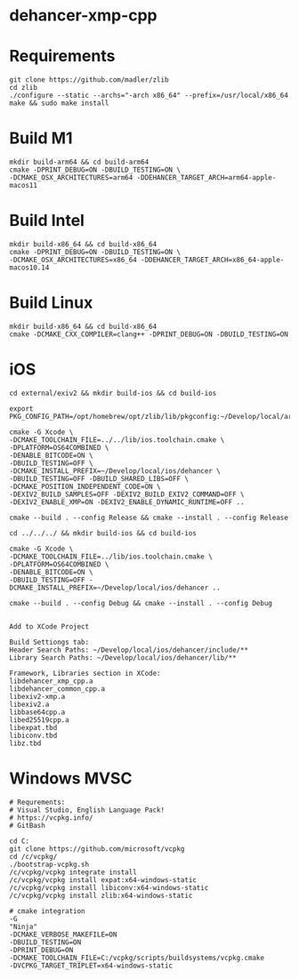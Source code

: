 # dehancer-xmp-cpp

Requirements 
============

    git clone https://github.com/madler/zlib
    cd zlib 
    ./configure --static --archs="-arch x86_64" --prefix=/usr/local/x86_64
    make && sudo make install
    

Build M1
==========
    mkdir build-arm64 && cd build-arm64
    cmake -DPRINT_DEBUG=ON -DBUILD_TESTING=ON \
    -DCMAKE_OSX_ARCHITECTURES=arm64 -DDEHANCER_TARGET_ARCH=arm64-apple-macos11 

Build Intel
==========
    mkdir build-x86_64 && cd build-x86_64
    cmake -DPRINT_DEBUG=ON -DBUILD_TESTING=ON \
    -DCMAKE_OSX_ARCHITECTURES=x86_64 -DDEHANCER_TARGET_ARCH=x86_64-apple-macos10.14 

Build Linux
==========
    mkdir build-x86_64 && cd build-x86_64
    cmake -DCMAKE_CXX_COMPILER=clang++ -DPRINT_DEBUG=ON -DBUILD_TESTING=ON 


iOS 
=======
    cd external/exiv2 && mkdir build-ios && cd build-ios

    export PKG_CONFIG_PATH=/opt/homebrew/opt/zlib/lib/pkgconfig:~/Develop/local/arm64/dehancer/lib/pkgconfig

    cmake -G Xcode \
    -DCMAKE_TOOLCHAIN_FILE=../../lib/ios.toolchain.cmake \
    -DPLATFORM=OS64COMBINED \
    -DENABLE_BITCODE=ON \
    -DBUILD_TESTING=OFF \
    -DCMAKE_INSTALL_PREFIX=~/Develop/local/ios/dehancer \
    -DBUILD_TESTING=OFF -DBUILD_SHARED_LIBS=OFF \
    -DCMAKE_POSITION_INDEPENDENT_CODE=ON \
    -DEXIV2_BUILD_SAMPLES=OFF -DEXIV2_BUILD_EXIV2_COMMAND=OFF \
    -DEXIV2_ENABLE_XMP=ON -DEXIV2_ENABLE_DYNAMIC_RUNTIME=OFF ..
    
    cmake --build . --config Release && cmake --install . --config Release 
    
    cd ../../../ && mkdir build-ios && cd build-ios

    cmake -G Xcode \
    -DCMAKE_TOOLCHAIN_FILE=../lib/ios.toolchain.cmake \
    -DPLATFORM=OS64COMBINED \
    -DENABLE_BITCODE=ON \
    -DBUILD_TESTING=OFF -DCMAKE_INSTALL_PREFIX=~/Develop/local/ios/dehancer ..

    cmake --build . --config Debug && cmake --install . --config Debug

    
    Add to XCode Project  
    
    Build Settiongs tab:
    Header Search Paths: ~/Develop/local/ios/dehancer/include/**
    Library Search Paths: ~/Develop/local/ios/dehancer/lib/**     

    Framework, Libraries section in XCode:
    libdehancer_xmp_cpp.a
    libdehancer_common_cpp.a
    libexiv2-xmp.a
    libexiv2.a
    libbase64cpp.a
    libed25519cpp.a
    libexpat.tbd
    libiconv.tbd
    libz.tbd

Windows MVSC
=======
    # Requrements: 
    # Visual Studio, English Language Pack!
    # https://vcpkg.info/
    # GitBash

    cd C:
    git clone https://github.com/microsoft/vcpkg
    cd /c/vcpkg/
    ./bootstrap-vcpkg.sh
    /c/vcpkg/vcpkg integrate install
    /c/vcpkg/vcpkg install expat:x64-windows-static
    /c/vcpkg/vcpkg install libiconv:x64-windows-static 
    /c/vcpkg/vcpkg install zlib:x64-windows-static

    # cmake integration
    -G
    "Ninja"
    -DCMAKE_VERBOSE_MAKEFILE=ON
    -DBUILD_TESTING=ON
    -DPRINT_DEBUG=ON
    -DCMAKE_TOOLCHAIN_FILE=C:/vcpkg/scripts/buildsystems/vcpkg.cmake
    -DVCPKG_TARGET_TRIPLET=x64-windows-static